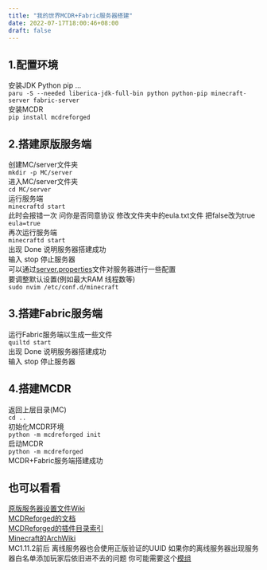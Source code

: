 ```yaml
---
title: "我的世界MCDR+Fabric服务器搭建"
date: 2022-07-17T18:00:46+08:00
draft: false
---
```


## 1.配置环境

安装JDK Python pip ...  
`paru -S --needed liberica-jdk-full-bin python python-pip minecraft-server fabric-server`  
安装MCDR  
`pip install mcdreforged`

## 2.搭建原版服务端

创建MC/server文件夹  
`mkdir -p MC/server`  
进入MC/server文件夹  
`cd MC/server`  
运行服务端  
`minecraftd start`  
此时会报错一次 问你是否同意协议 修改文件夹中的eula.txt文件 把false改为true  
`eula=true`  
再次运行服务端  
`minecraftd start`  
出现 Done 说明服务器搭建成功  
输入 stop 停止服务器  
可以通过[server.properties](https://minecraft.fandom.com/wiki/Server.properties)文件对服务器进行一些配置  
要调整默认设置(例如最大RAM 线程数等)  
`sudo nvim /etc/conf.d/minecraft`

## 3.搭建Fabric服务端

运行Fabric服务端以生成一些文件  
`quiltd start`  
出现 Done 说明服务器搭建成功  
输入 stop 停止服务器

## 4.搭建MCDR

返回上层目录(MC)  
`cd ..`  
初始化MCDR环境  
`python -m mcdreforged init`  
启动MCDR  
`python -m mcdreforged`  
MCDR+Fabric服务端搭建成功

## 也可以看看

[原版服务器设置文件Wiki](https://minecraft.fandom.com/wiki/Server.properties)  
[MCDReforged的文档](https://mcdreforged.readthedocs.io/en/latest/index.html)  
[MCDReforged的插件目录索引](https://github.com/MCDReforged/PluginCatalogue/blob/catalogue/readme.md)  
[Minecraft的ArchWiki](https://wiki.archlinux.org/title/minecraft#Introduction)  
MC1.11.2前后 离线服务器也会使用正版验证的UUID 如果你的离线服务器出现服务器白名单添加玩家后依旧进不去的问题
你可能需要这个[模组](https://www.curseforge.com/minecraft/mc-mods/easywhitelist)